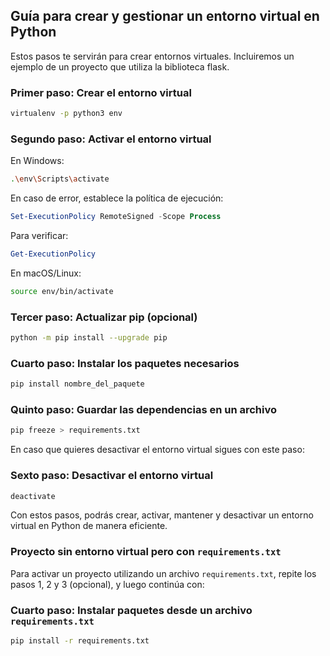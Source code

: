 ## Guía para crear y gestionar un entorno virtual en Python
Estos pasos te servirán para crear entornos virtuales. Incluiremos un ejemplo de un proyecto que utiliza la biblioteca flask.
### Primer paso: Crear el entorno virtual

```bash
virtualenv -p python3 env
```

### Segundo paso: Activar el entorno virtual

En Windows:

```bash
.\env\Scripts\activate
```

En caso de error, establece la política de ejecución:

```powershell
Set-ExecutionPolicy RemoteSigned -Scope Process
```

Para verificar:

```powershell
Get-ExecutionPolicy
```

En macOS/Linux:

```bash
source env/bin/activate
```

### Tercer paso: Actualizar pip (opcional)

```bash
python -m pip install --upgrade pip
```

### Cuarto paso: Instalar los paquetes necesarios

```bash
pip install nombre_del_paquete
```

### Quinto paso: Guardar las dependencias en un archivo

```bash
pip freeze > requirements.txt
```

En caso que quieres desactivar el entorno virtual sigues con este paso:

### Sexto paso: Desactivar el entorno virtual

```bash
deactivate
```

Con estos pasos, podrás crear, activar, mantener y desactivar un entorno virtual en Python de manera eficiente.

### Proyecto sin entorno virtual pero con `requirements.txt`

Para activar un proyecto utilizando un archivo `requirements.txt`, repite los pasos 1, 2 y 3 (opcional), y luego continúa con:

### Cuarto paso: Instalar paquetes desde un archivo `requirements.txt`

```bash
pip install -r requirements.txt
```

